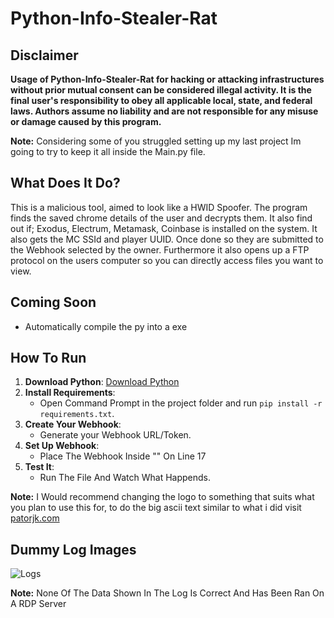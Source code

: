 # Python-Info-Stealer-Rat

## Disclaimer
**Usage of Python-Info-Stealer-Rat for hacking or attacking infrastructures without prior mutual consent can be considered illegal activity. It is the final user's responsibility to obey all applicable local, state, and federal laws. Authors assume no liability and are not responsible for any misuse or damage caused by this program.**

**Note:** Considering some of you struggled setting up  my last project Im going to try to keep it all inside the Main.py file.

## What Does It Do?
This is a malicious tool, aimed to look like a HWID Spoofer. The program finds the saved chrome details of the user and decrypts them. It also find out if; Exodus, Electrum, Metamask, Coinbase is installed on the system. It also gets the MC SSId and player UUID. Once done so they are submitted to the Webhook selected by the owner. Furthermore it also opens up a FTP protocol on the users computer so you can directly access files you want to view.


## Coming Soon
- Automatically compile the py into a exe

## How To Run

1. **Download Python**: [Download Python](https://www.python.org/downloads/release/python-31012/)
2. **Install Requirements**:
    - Open Command Prompt in the project folder and run `pip install -r requirements.txt`.
3. **Create Your Webhook**:
    - Generate your Webhook URL/Token.
4. **Set Up Webhook**:
    - Place The Webhook Inside "" On Line 17
5. **Test It**:
    - Run The File And Watch What Happends.

**Note:** I Would recommend changing the logo to something that suits what you plan to use this for, 
          to do the big ascii text similar to what i did visit [patorjk.com](https://patorjk.com/software/taag/#p=display&f=Graffiti&t=Spin)


## Dummy Log Images<br>

![Logs](https://i.imgur.com/8iB0Nfh.png)

**Note:** None Of The Data Shown In The Log Is Correct And Has Been Ran On A RDP Server
